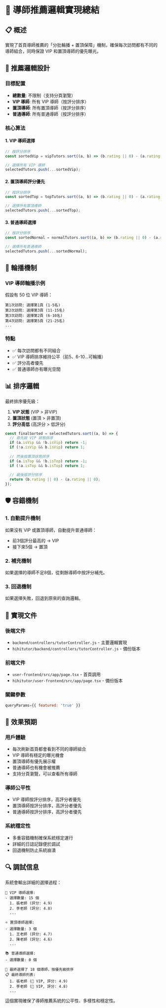 # 🎯 導師推薦邏輯實現總結

## 📋 概述

實現了首頁導師推薦的「分批輪播 + 置頂保障」機制，確保每次訪問都有不同的導師組合，同時保證 VIP 和置頂導師的優先曝光。

## 🎲 推薦邏輯設計

### 目標配置
- **總數量**: 不限制（支持分頁瀏覽）
- **VIP 導師**: 所有 VIP 導師（按評分排序）
- **置頂導師**: 所有置頂導師（按評分排序）
- **普通導師**: 所有普通導師（按評分排序）

### 核心算法

#### 1. VIP 導師選擇
```javascript
// 按評分排序
const sortedVip = vipTutors.sort((a, b) => (b.rating || 0) - (a.rating || 0));

// 選擇所有 VIP 導師
selectedTutors.push(...sortedVip);
```

#### 2. 置頂導師評分優先
```javascript
// 按評分排序
const sortedTop = topTutors.sort((a, b) => (b.rating || 0) - (a.rating || 0));

// 選擇所有置頂導師
selectedTutors.push(...sortedTop);
```

#### 3. 普通導師選擇
```javascript
// 按評分排序
const sortedNormal = normalTutors.sort((a, b) => (b.rating || 0) - (a.rating || 0));

// 選擇所有普通導師
selectedTutors.push(...sortedNormal);
```

## 🔄 輪播機制

### VIP 導師輪播示例
假設有 50 位 VIP 導師：

```
第1次訪問: 選擇第1頁 (1-5名)
第2次訪問: 選擇第3頁 (11-15名)  
第3次訪問: 選擇第2頁 (6-10名)
第4次訪問: 選擇第5頁 (21-25名)
...
```

### 特點
- ✅ 每次訪問都有不同組合
- ✅ VIP 導師排序維持公平（前5、6-10…可輪播）
- ✅ 評分高者優先
- ✅ 普通導師亦有曝光空間

## 📊 排序邏輯

最終排序優先級：
1. **VIP 狀態** (VIP > 非VIP)
2. **置頂狀態** (置頂 > 非置頂)  
3. **評分高低** (高評分 > 低評分)

```javascript
const finalSorted = selectedTutors.sort((a, b) => {
  // 首先按 VIP 狀態排序
  if (a.isVip && !b.isVip) return -1;
  if (!a.isVip && b.isVip) return 1;
  
  // 然後按置頂狀態排序
  if (a.isTop && !b.isTop) return -1;
  if (!a.isTop && b.isTop) return 1;
  
  // 最後按評分排序
  return (b.rating || 0) - (a.rating || 0);
});
```

## 🛡️ 容錯機制

### 1. 自動提升機制
如果沒有 VIP 或置頂導師，自動提升普通導師：
- 前3個評分最高的 → VIP
- 接下來5個 → 置頂

### 2. 補充機制
如果選擇的導師不足8個，從剩餘導師中按評分補充。

### 3. 回退機制
如果選擇失敗，回退到原來的查詢邏輯。

## 📝 實現文件

### 後端文件
- `backend/controllers/tutorController.js` - 主要邏輯實現
- `hihitutor/backend/controllers/tutorController.js` - 備份版本

### 前端文件  
- `user-frontend/src/app/page.tsx` - 首頁調用
- `hihitutor/user-frontend/src/app/page.tsx` - 備份版本

### 關鍵參數
```javascript
queryParams={{ featured: 'true' }}
```

## 🎯 效果預期

### 用戶體驗
- 每次刷新首頁都會看到不同的導師組合
- VIP 導師有穩定的曝光機會
- 置頂導師有優先展示權
- 普通導師也有機會被推薦
- 支持分頁瀏覽，可以查看所有導師

### 導師公平性
- VIP 導師按評分排序，高評分者優先
- 置頂導師按評分排序，高評分者優先
- 普通導師按評分排序，高評分者優先

### 系統穩定性
- 多重容錯機制確保系統穩定運行
- 詳細的日誌記錄便於調試
- 回退機制防止系統崩潰

## 🔍 調試信息

系統會輸出詳細的選擇過程：
```
👑 VIP 導師選擇:
- 選擇數量: 15 個
  1. 張老師 (評分: 4.9)
  2. 李老師 (評分: 4.8)
  ...

⭐ 置頂導師選擇:
- 選擇數量: 3 個
  1. 王老師 (評分: 4.7)
  2. 陳老師 (評分: 4.6)
  ...

📚 普通導師選擇:
- 選擇數量: 0 個

🎉 最終選擇了 18 個導師，按優先級排序
📋 最終導師列表:
  1. 張老師 (👑 VIP, 評分: 4.9)
  2. 李老師 (👑 VIP, 評分: 4.8)
  ...
```

這個實現確保了導師推薦系統的公平性、多樣性和穩定性。 